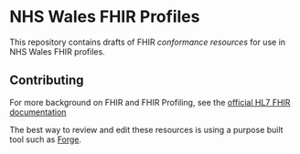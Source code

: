 # NHS Wales FHIR Profiles
This repository contains drafts of FHIR *conformance resources* for use in NHS Wales FHIR profiles.

## Contributing
For more background on FHIR and FHIR Profiling, see the [official HL7 FHIR documentation](http://hl7.org/implement/standards/fhir/profiling.html)

The best way to review and edit these resources is using a purpose built tool such as [Forge](https://simplifier.net/forge).